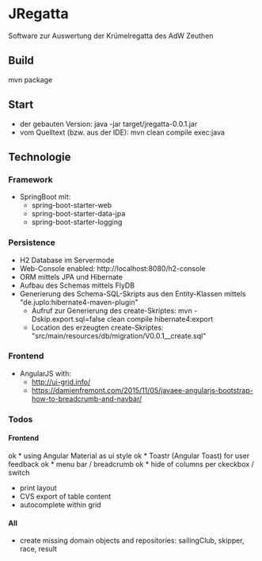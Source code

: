 # JRegatta
Software zur Auswertung der Krümelregatta des AdW Zeuthen 

## Build
mvn package

## Start
* der gebauten Version: java -jar target/jregatta-0.0.1.jar
* vom Quelltext (bzw. aus der IDE): mvn clean compile exec:java

## Technologie
### Framework
* SpringBoot mit:
  * spring-boot-starter-web
  * spring-boot-starter-data-jpa
  * spring-boot-starter-logging

### Persistence
* H2 Database im Servermode
* Web-Console enabled: http://localhost:8080/h2-console
* ORM mittels JPA und Hibernate
* Aufbau des Schemas mittels FlyDB
* Generierung des Schema-SQL-Skripts aus den Entity-Klassen mittels "de.juplo:hibernate4-maven-plugin"
  * Aufruf zur Generierung des create-Skriptes: mvn -Dskip.export.sql=false clean compile hibernate4:export
  * Location des erzeugten create-Skriptes: "src/main/resources/db/migration/V0.0.1__create.sql"

### Frontend
* AngularJS with:
  * http://ui-grid.info/
  * https://damienfremont.com/2015/11/05/javaee-angularjs-bootstrap-how-to-breadcrumb-and-navbar/

### Todos
#### Frontend
ok * using Angular Material as ui style
ok * Toastr (Angular Toast) for user feedback
ok * menu bar / breadcrumb
ok * hide of columns per ckeckbox / switch
* print layout
* CVS export of table content
* autocomplete within grid

#### All
* create missing domain objects and repositories: sailingClub, skipper, race, result 